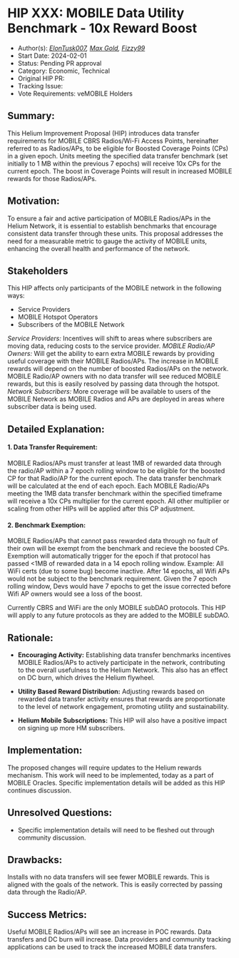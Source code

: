 # HIP XXX: MOBILE Data Utility Benchmark - 10x Reward Boost
 
- Author(s): *[ElonTusk007](https://github.com/capjbadger007 ), [Max Gold](https://github.com/maxgold91), [Fizzy99](https://github.com/mrfizzy99)*
- Start Date: 2024-02-01
- Status: Pending PR approval
- Category: Economic, Technical
- Original HIP PR: <!----->
- Tracking Issue: <!----->
- Vote Requirements: veMOBILE Holders
 
## Summary:

This Helium Improvement Proposal (HIP) introduces data transfer requirements for MOBILE CBRS Radios/Wi-Fi Access Points, hereinafter referred to as Radios/APs, to be eligible for Boosted Coverage Points (CPs) in a given epoch. Units meeting the specified data transfer benchmark (set initially to 1 MB within the previous 7 epochs) will receive 10x CPs for the current epoch. The boost in Coverage Points will result in increased MOBILE rewards for those Radios/APs. 

## Motivation:
 
To ensure a fair and active participation of MOBILE Radios/APs in the Helium Network, it is essential to establish benchmarks that encourage consistent data transfer through these units. This proposal addresses the need for a measurable metric to gauge the activity of MOBILE units, enhancing the overall health and performance of the network.

## Stakeholders

This HIP affects only participants of the MOBILE network in the following ways:

- Service Providers
- MOBILE Hotspot Operators
- Subscribers of the MOBILE Network

*Service Providers:* Incentives will shift to areas where subscribers are moving data, reducing costs to the service provider.
*MOBILE Radio/AP Owners:* Will get the ability to earn extra MOBILE rewards by providing useful coverage with their MOBILE Radios/APs. The increase in MOBILE rewards will depend on the number of boosted Radios/APs on the network.
MOBILE Radio/AP owners with no data transfer will see reduced MOBILE rewards, but this is easily resolved by passing data through the hotspot.
*Network Subscribers:* More coverage will be available to users of the MOBILE Network as MOBILE Radios and APs are deployed in areas where subscriber data is being used.
 
## Detailed Explanation:
 
#### 1. Data Transfer Requirement:
 
MOBILE Radios/APs must transfer at least 1MB of rewarded data through the radio/AP within a 7 epoch rolling window to be eligible for the boosted CP for that Radio/AP for the current epoch. The data transfer benchmark will be calculated at the end of each epoch. Each MOBILE Radio/APs meeting the 1MB data transfer benchmark within the specified timeframe will receive a 10x CPs multiplier for the current epoch. All other multiplier or scaling from other HIPs will be applied after this CP adjustment. 
 
#### 2. Benchmark Exemption:
 
MOBILE Radios/APs that cannot pass rewarded data through no fault of their own will be exempt from the benchmark and recieve the boosted CPs. Exemption will automatically trigger for the epoch if that protocol has passed <1MB of rewarded data in a 14 epoch rolling window.
Example: All WiFi certs (due to some bug) become inactive. After 14 epochs, all Wifi APs would not be subject to the benchmark requirement. Given the 7 epoch rolling window, Devs would have 7 epochs to get the issue corrected before Wifi AP owners would see a loss of the boost. 

Currently CBRS and WiFi are the only MOBILE subDAO protocols. This HIP will apply to any future protocols as they are added to the MOBILE subDAO.
 
## Rationale:
 
- **Encouraging Activity:** Establishing data transfer benchmarks incentives MOBILE Radios/APs to actively participate in the network, contributing to the overall usefulness to the Helium Network. This also has an effect on DC burn, which drives the Helium flywheel.

- **Utility Based Reward Distribution:** Adjusting rewards based on rewarded data transfer activity ensures that rewards are proportionate to the level of network engagement, promoting utility and sustainability.

- **Helium Mobile Subscriptions:** This HIP will also have a positive impact on signing up more HM subscribers.

## Implementation:
 
The proposed changes will require updates to the Helium rewards mechanism. This work will need to be implemented, today as a part of MOBILE Oracles. Specific implementation details will be added as this HIP continues discussion.
 
## Unresolved Questions:

* Specific implementation details will need to be fleshed out through community discussion. 

## Drawbacks:
Installs with no data transfers will see fewer MOBILE rewards. This is aligned with the goals of the network. This is easily corrected by passing data through the Radio/AP.

## Success Metrics:
 
Useful MOBILE Radios/APs will see an increase in POC rewards. Data transfers and DC burn will increase. Data providers and community tracking applications can be used to track the increased MOBILE data transfers.
